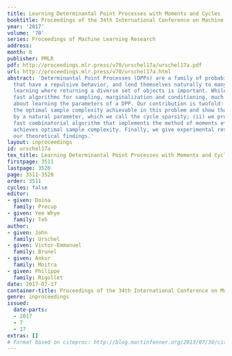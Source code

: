```yaml
---
title: Learning Determinantal Point Processes with Moments and Cycles
booktitle: Proceedings of the 34th International Conference on Machine Learning
year: '2017'
volume: '70'
series: Proceedings of Machine Learning Research
address: 
month: 0
publisher: PMLR
pdf: http://proceedings.mlr.press/v70/urschel17a/urschel17a.pdf
url: http://proceedings.mlr.press/v70/urschel17a.html
abstract: 'Determinantal Point Processes (DPPs) are a family of probabilistic models
  that have a repulsive behavior, and lend themselves naturally to many tasks in machine
  learning where returning a diverse set of objects is important. While there are
  fast algorithms for sampling, marginalization and conditioning, much less is known
  about learning the parameters of a DPP. Our contribution is twofold: (i) we establish
  the optimal sample complexity achievable in this problem and show that it is governed
  by a natural parameter, which we call the cycle sparsity; (ii) we propose a provably
  fast combinatorial algorithm that implements the method of moments efficiently and
  achieves optimal sample complexity. Finally, we give experimental results that confirm
  our theoretical findings.'
layout: inproceedings
id: urschel17a
tex_title: Learning Determinantal Point Processes with Moments and Cycles
firstpage: 3511
lastpage: 3520
page: 3511-3520
order: 3511
cycles: false
editor:
- given: Doina
  family: Precup
- given: Yee Whye
  family: Teh
author:
- given: John
  family: Urschel
- given: Victor-Emmanuel
  family: Brunel
- given: Ankur
  family: Moitra
- given: Philippe
  family: Rigollet
date: 2017-07-17
container-title: Proceedings of the 34th International Conference on Machine Learning
genre: inproceedings
issued:
  date-parts:
  - 2017
  - 7
  - 17
extras: []
# Format based on citeproc: http://blog.martinfenner.org/2013/07/30/citeproc-yaml-for-bibliographies/
---
```

